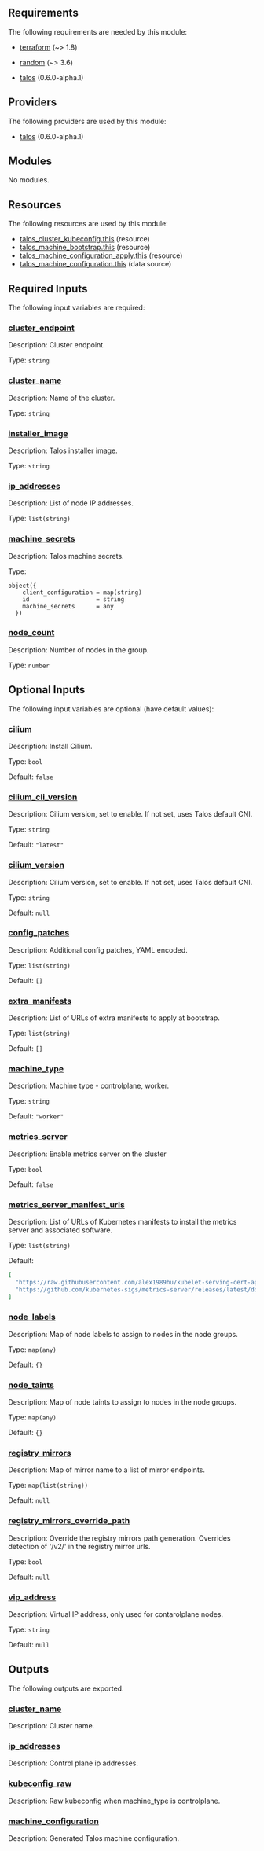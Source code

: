 <!-- BEGIN_TF_DOCS -->
## Requirements

The following requirements are needed by this module:

- <a name="requirement_terraform"></a> [terraform](#requirement\_terraform) (~> 1.8)

- <a name="requirement_random"></a> [random](#requirement\_random) (~> 3.6)

- <a name="requirement_talos"></a> [talos](#requirement\_talos) (0.6.0-alpha.1)

## Providers

The following providers are used by this module:

- <a name="provider_talos"></a> [talos](#provider\_talos) (0.6.0-alpha.1)

## Modules

No modules.

## Resources

The following resources are used by this module:

- [talos_cluster_kubeconfig.this](https://registry.terraform.io/providers/siderolabs/talos/0.6.0-alpha.1/docs/resources/cluster_kubeconfig) (resource)
- [talos_machine_bootstrap.this](https://registry.terraform.io/providers/siderolabs/talos/0.6.0-alpha.1/docs/resources/machine_bootstrap) (resource)
- [talos_machine_configuration_apply.this](https://registry.terraform.io/providers/siderolabs/talos/0.6.0-alpha.1/docs/resources/machine_configuration_apply) (resource)
- [talos_machine_configuration.this](https://registry.terraform.io/providers/siderolabs/talos/0.6.0-alpha.1/docs/data-sources/machine_configuration) (data source)

## Required Inputs

The following input variables are required:

### <a name="input_cluster_endpoint"></a> [cluster\_endpoint](#input\_cluster\_endpoint)

Description: Cluster endpoint.

Type: `string`

### <a name="input_cluster_name"></a> [cluster\_name](#input\_cluster\_name)

Description: Name of the cluster.

Type: `string`

### <a name="input_installer_image"></a> [installer\_image](#input\_installer\_image)

Description: Talos installer image.

Type: `string`

### <a name="input_ip_addresses"></a> [ip\_addresses](#input\_ip\_addresses)

Description: List of node IP addresses.

Type: `list(string)`

### <a name="input_machine_secrets"></a> [machine\_secrets](#input\_machine\_secrets)

Description: Talos machine secrets.

Type:

```hcl
object({
    client_configuration = map(string)
    id                   = string
    machine_secrets      = any
  })
```

### <a name="input_node_count"></a> [node\_count](#input\_node\_count)

Description: Number of nodes in the group.

Type: `number`

## Optional Inputs

The following input variables are optional (have default values):

### <a name="input_cilium"></a> [cilium](#input\_cilium)

Description: Install Cilium.

Type: `bool`

Default: `false`

### <a name="input_cilium_cli_version"></a> [cilium\_cli\_version](#input\_cilium\_cli\_version)

Description: Cilium version, set to enable. If not set, uses Talos default CNI.

Type: `string`

Default: `"latest"`

### <a name="input_cilium_version"></a> [cilium\_version](#input\_cilium\_version)

Description: Cilium version, set to enable. If not set, uses Talos default CNI.

Type: `string`

Default: `null`

### <a name="input_config_patches"></a> [config\_patches](#input\_config\_patches)

Description: Additional config patches, YAML encoded.

Type: `list(string)`

Default: `[]`

### <a name="input_extra_manifests"></a> [extra\_manifests](#input\_extra\_manifests)

Description: List of URLs of extra manifests to apply at bootstrap.

Type: `list(string)`

Default: `[]`

### <a name="input_machine_type"></a> [machine\_type](#input\_machine\_type)

Description: Machine type - controlplane, worker.

Type: `string`

Default: `"worker"`

### <a name="input_metrics_server"></a> [metrics\_server](#input\_metrics\_server)

Description: Enable metrics server on the cluster

Type: `bool`

Default: `false`

### <a name="input_metrics_server_manifest_urls"></a> [metrics\_server\_manifest\_urls](#input\_metrics\_server\_manifest\_urls)

Description: List of URLs of Kubernetes manifests to install the metrics server and associated software.

Type: `list(string)`

Default:

```json
[
  "https://raw.githubusercontent.com/alex1989hu/kubelet-serving-cert-approver/main/deploy/standalone-install.yaml",
  "https://github.com/kubernetes-sigs/metrics-server/releases/latest/download/components.yaml"
]
```

### <a name="input_node_labels"></a> [node\_labels](#input\_node\_labels)

Description: Map of node labels to assign to nodes in the node groups.

Type: `map(any)`

Default: `{}`

### <a name="input_node_taints"></a> [node\_taints](#input\_node\_taints)

Description: Map of node taints to assign to nodes in the node groups.

Type: `map(any)`

Default: `{}`

### <a name="input_registry_mirrors"></a> [registry\_mirrors](#input\_registry\_mirrors)

Description: Map of mirror name to a list of mirror endpoints.

Type: `map(list(string))`

Default: `null`

### <a name="input_registry_mirrors_override_path"></a> [registry\_mirrors\_override\_path](#input\_registry\_mirrors\_override\_path)

Description: Override the registry mirrors path generation. Overrides detection of '/v2/' in the registry mirror urls.

Type: `bool`

Default: `null`

### <a name="input_vip_address"></a> [vip\_address](#input\_vip\_address)

Description: Virtual IP address, only used for contarolplane nodes.

Type: `string`

Default: `null`

## Outputs

The following outputs are exported:

### <a name="output_cluster_name"></a> [cluster\_name](#output\_cluster\_name)

Description: Cluster name.

### <a name="output_ip_addresses"></a> [ip\_addresses](#output\_ip\_addresses)

Description: Control plane ip addresses.

### <a name="output_kubeconfig_raw"></a> [kubeconfig\_raw](#output\_kubeconfig\_raw)

Description: Raw kubeconfig when machine\_type is controlplane.

### <a name="output_machine_configuration"></a> [machine\_configuration](#output\_machine\_configuration)

Description: Generated Talos machine configuration.
<!-- END_TF_DOCS -->